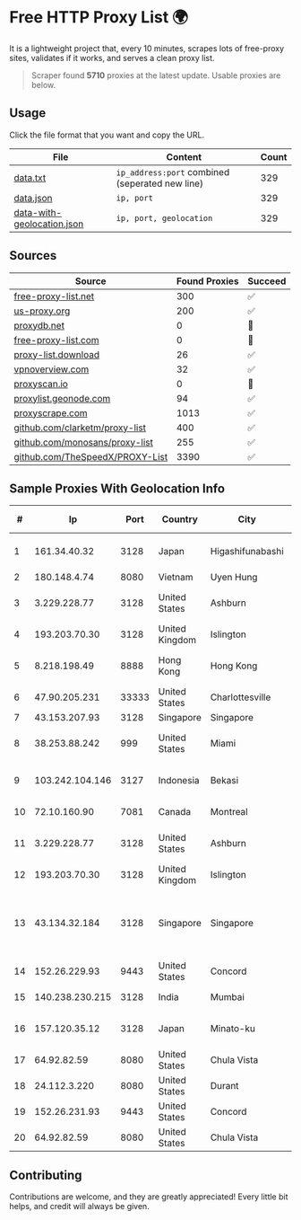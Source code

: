 
# Free HTTP Proxy List 🌍

It is a lightweight project that, every 10 minutes, scrapes lots of free-proxy sites, validates if it works, and serves a clean proxy list.


> Scraper found **5710** proxies at the latest update. Usable proxies are below.

## Usage

Click the file format that you want and copy the URL.


|File|Content|Count|
|----|-------|-----|
|[data.txt](https://raw.githubusercontent.com/themiralay/Proxy-List-World/master/data.txt)|`ip_address:port` combined (seperated new line)|329|
|[data.json](https://raw.githubusercontent.com/themiralay/Proxy-List-World/master/data.json)|`ip, port`|329|
|[data-with-geolocation.json](https://raw.githubusercontent.com/themiralay/Proxy-List-World/master/data-with-geolocation.json)|`ip, port, geolocation`|329|

## Sources

|Source|Found Proxies|Succeed|
|------|-------------|-------|
|[free-proxy-list.net](https://free-proxy-list.net)|300|✅|
|[us-proxy.org](https://www.us-proxy.org)|200|✅|
|[proxydb.net](http://proxydb.net)|0|🚫|
|[free-proxy-list.com](https://free-proxy-list.com/?page=&port=&type%5B%5D=http&type%5B%5D=https&up_time=0&search=Search)|0|🚫|
|[proxy-list.download](https://www.proxy-list.download/HTTP)|26|✅|
|[vpnoverview.com](https://vpnoverview.com/privacy/anonymous-browsing/free-proxy-servers)|32|✅|
|[proxyscan.io](https://www.proxyscan.io)|0|🚫|
|[proxylist.geonode.com](https://proxylist.geonode.com/api/proxy-list?limit=300&page=1&sort_by=lastChecked&sort_type=desc&protocols=http,https)|94|✅|
|[proxyscrape.com](https://api.proxyscrape.com/v2/?request=displayproxies&protocol=http&timeout=10000&country=all&ssl=all&anonymity=all)|1013|✅|
|[github.com/clarketm/proxy-list](https://raw.githubusercontent.com/clarketm/proxy-list/master/proxy-list-raw.txt)|400|✅|
|[github.com/monosans/proxy-list](https://raw.githubusercontent.com/monosans/proxy-list/main/proxies/http.txt)|255|✅|
|[github.com/TheSpeedX/PROXY-List](https://raw.githubusercontent.com/TheSpeedX/PROXY-List/master/http.txt)|3390|✅|


## Sample Proxies With Geolocation Info

|#|Ip|Port|Country|City|Internet Service Provider|
|-|--|----|-------|----|-------------------------|
|1|161.34.40.32|3128|Japan|Higashifunabashi|NTT PC Communications, Inc.|
|2|180.148.4.74|8080|Vietnam|Uyen Hung|VNTT|
|3|3.229.228.77|3128|United States|Ashburn|Amazon Technologies Inc.|
|4|193.203.70.30|3128|United Kingdom|Islington|Sohonet Ripe|
|5|8.218.198.49|8888|Hong Kong|Hong Kong|Alibaba (US) Technology Co., Ltd.|
|6|47.90.205.231|33333|United States|Charlottesville|Alibaba.com LLC|
|7|43.153.207.93|3128|Singapore|Singapore|Aceville Pte.ltd|
|8|38.253.88.242|999|United States|Miami|LAUAM MEGARED TELECOM, S.R.L.|
|9|103.242.104.146|3127|Indonesia|Bekasi|PT Lintas Jaringan Nusantara|
|10|72.10.160.90|7081|Canada|Montreal|GloboTech Communications|
|11|3.229.228.77|3128|United States|Ashburn|Amazon Technologies Inc.|
|12|193.203.70.30|3128|United Kingdom|Islington|Sohonet Ripe|
|13|43.134.32.184|3128|Singapore|Singapore|Shenzhen Tencent Computer Systems Company Limited|
|14|152.26.229.93|9443|United States|Concord|MCNC|
|15|140.238.230.215|3128|India|Mumbai|Oracle Corporation|
|16|157.120.35.12|3128|Japan|Minato-ku|NTT PC Communications, Inc.|
|17|64.92.82.59|8080|United States|Chula Vista|Momentum Telecom, Inc.|
|18|24.112.3.220|8080|United States|Durant|Vyve Broadband|
|19|152.26.231.93|9443|United States|Concord|MCNC|
|20|64.92.82.59|8080|United States|Chula Vista|Momentum Telecom, Inc.|



## Contributing

Contributions are welcome, and they are greatly appreciated! Every
little bit helps, and credit will always be given.

